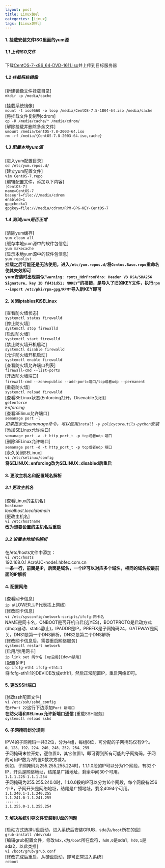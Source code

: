 ```yaml
---
layout: post
title: Linux装机
categories: [Linux]
tags: [Linux装机]
---
```

#### 1.	挂载安装文件ISO里面的yum源  
##### 1.1 上传ISO文件  
下载[CentOS-7-x86_64-DVD-1611.iso](https://archive.kernel.org/centos-vault/7.3.1611/isos/x86_64/)并上传到目标服务器  

##### 1.2 挂载系统镜像

[新建镜像文件挂载目录]  
`mkdir -p /media/cache`  
<!-- more -->
[挂载系统镜像]  
`mount -t iso9660 -o loop /media/CentOS-7.5-1804-64.iso /media/cache`  
[将挂载文件复制到cdrom]  
`cp -R /media/cache/* /media/cdrom/`  
[解除挂载并删除多余文件]  
`umount /media/CentOS-7.8-2003-64.iso`  
`rm -rf /media/{CentOS-7.8-2003-64.iso,cache}`  
##### 1.3 配置本地yum源  
[进入yum配置目录]  
`cd /etc/yum.repos.d/`                                   
[建立yum配置文件]  
`vim CentOS-7.repo`                 
[编辑配置文件，添加以下内容]  
`[CentOS-7]`  
`name=CentOS-7`  
`baseurl=file:///media/cdrom`  
`enabled=1`  
`gpgcheck=1`  
`gpgkey=file:///media/cdrom/RPM-GPG-KEY-CentOS-7`  
##### 1.4 测试yum是否正常
[清除yum缓存]  
`yum clean all`  
[缓存本地yum源中的软件包信息]  
`yum makecache`  
[显示本地yum源中的软件包信息]  
`yum repolist`  
**挂载之后可能还是无法使用，进入`/etc/yum.repos.d/`将`Centos.Base.repo`重命名使其失效即可**  
**yum安装时出现类似`“warning: rpmts_HdrFromFdno: Header V3 RSA/SHA256 Signature, key ID fd431d51: NOKEY”`的报错，是导入了旧的KEY文件，执行`rpm --import /etc/pki/rpm-gpg/RPM*`导入新KEY即可**  
#### 2. 关闭iptables和SELinux
[查看防火墙状态]  
`systemctl status firewalld`   
[停止防火墙]  
`systemctl stop firewalld`  
[启动防火墙]  
`systemctl start firewalld`  
[禁止防火墙开机启动]  
`systemctl disable firewalld`  
[允许防火墙开机启动]  
`systemctl enable firewalld`  
[查看防火墙允许端口列表]  
`firewall-cmd --list-ports`  
[开放防火墙端口]  
`firewall-cmd --zone=public --add-port=端口/tcp或者udp --permanent`  
[重载防火墙]  
`systemctl reload firewalld`  
[查看SELinux状态(Enforcing打开，Disenable关闭)]  
`getenforce`  
*Enforcing*  
[查看SElinux允许端口]  
`semanage port -l`  
*如果提示无semanage命令，可以使用`install -y policycoreutils-python`安装*  
[添加SELinux允许端口]  
`semanage port -a -t http_port_t -p tcp或者udp 端口`  
[删除SELinux允许端口]  
`semanage port -d -t http_port_t -p tcp或者udp 端口`  
[永久关闭SELinux]  
`vi /etc/selinux/config`  
**将SELINUX=enforcing改为SELINUX=disabled后重启**   
#### 3. 更改主机名和配置域名解析  
##### 3.1 更改主机名
[查看Linux的主机名]  
`hostname`   
*localhost.localdomain*  
[更改主机名]  
`vi /etc/hostname`                   
**改为想要设置的主机名后重启**    
##### 3.2 设置本地域名解析  
在/etc/hosts文件中添加：  
`vi /etc/hosts`   
192.168.0.1  AcroUC-node1.hbfec.com.cn   
**一条一行，前面是IP，后面是域名，一个IP可以对应多个域名，相同的域名按最前面的IP解析**  
#### 4. 配置网络
[查看网卡信息]  
`ip a`(LOWER_UP代表插上网线)  
[修改网卡信息]  
`vi /etc/sysconfig/network-scripts/ifcfg-网卡名`  
NAME是网卡名，ONBOOT是否开机自启(选YES)，BOOTPROTO是启动方式(dhcp自动、static静止)，IPADDR是IP，PREFIX是子网掩码24，GATEWAY是网关，DNS1是第一个DNS解析，DNS2是第二个DNS解析  
[修改网卡信息后，需要重启网络服务]  
`systemctl restart network`  
[启用/禁用网卡]  
`ip link set 网卡名 [up启用][down禁用]`  
[配置多IP]  
`cp ifcfg-eth1 ifcfg-eth1:1`  
将ifcfg-eth1:1的DEVICE改成eth1:1，然后正常配置IP，重启网络即可。  
#### 5. 更改SSH端口
[修改ssh配置文件]  
`vi /etc/ssh/sshd_config`  
在`#Port 22`这行下边添加`Port 新端口`  
**在防火墙和SELinux允许新端口通信**
[重载SSH服务]  
`systemctl reload sshd`  
#### 6. 子网掩码划分规则
IPV4的子网掩码一共32位，分为4组，每组8位，可分配的子网掩码仅有9个。  
`0、128、192、224、240、248、252、254、255`  
子网掩码末位开始，逐位置0，其它位置1，即可得到所有可能的子网掩码，子网的可用IP数为2的置0数次方减2。  
例如，子网掩码为255.255.255.224时，1.1.1.0段的IP可以分为1个网段，有32个IP，开头是网络地址，结尾是广播地址，剩余中间30个可用。  
`1.1.1.225-1.1.1.254`  
子网掩码为255.255.240.0时，1.1.0.0段的IP可以分为16个网段，每个网段有256个IP，子网开头是网络地址，结尾是广播地址，剩余4094个可用。  
`1.1.240.1-1.1.240.255`  
`1.1.241.0-1.1.241.255`  
`······`  
`1.1.255.0-1.1.255.254`  
#### 7. 解决系统引导文件安装到U盘的问题
[启动方式选择U盘启动，进入系统后安装GRUB，sda为`/boot`所在的盘]  
`grub-install /dev/sda`  
[编辑grub配置文件，修改`hdx,x`为`/boot`所在盘符，`hd0,0`是sda1，`hd0,1`是sda2，以此类推]  
`vi /boot/grub/grub.conf`  
[修改完成后重启，从硬盘启动，即可正常进入系统]  
`reboot`  
